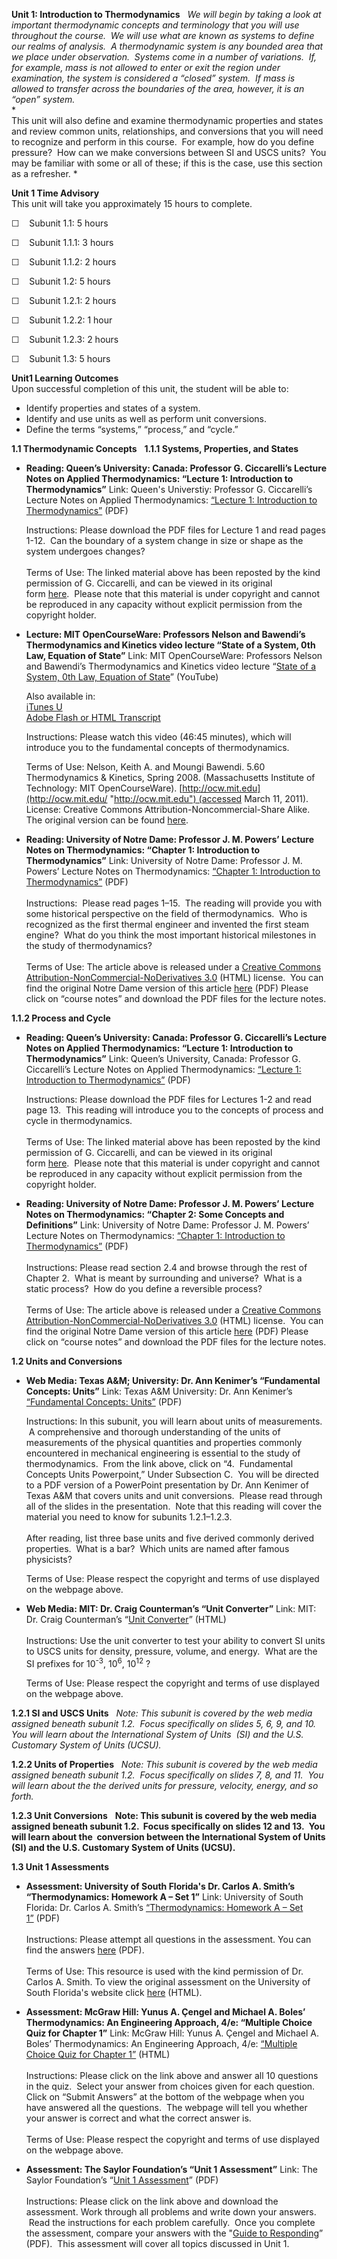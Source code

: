 **Unit 1: Introduction to Thermodynamics** <span id="1"></span> 
*We will begin by taking a look at important thermodynamic concepts and
terminology that you will use throughout the course.  We will use what
are known as systems to define our realms of analysis.  A thermodynamic
system is any bounded area that we place under observation.  Systems
come in a number of variations.  If, for example, mass is not allowed to
enter or exit the region under examination, the system is considered a
“closed” system.  If mass is allowed to transfer across the boundaries
of the area, however, it is an “open” system.*  
 *             
 This unit will also define and examine thermodynamic properties and
states and review common units, relationships, and conversions that you
will need to recognize and perform in this course.  For example, how do
you define pressure?  How can we make conversions between SI and USCS
units?  You may be familiar with some or all of these; if this is the
case, use this section as a refresher. *

**Unit 1 Time Advisory**  
This unit will take you approximately 15 hours to complete.

☐    Subunit 1.1: 5 hours

☐    Subunit 1.1.1: 3 hours  
  
 ☐    Subunit 1.1.2: 2 hours

☐    Subunit 1.2: 5 hours

☐    Subunit 1.2.1: 2 hours  
  
 ☐    Subunit 1.2.2: 1 hour  
  
 ☐    Subunit 1.2.3: 2 hours

☐    Subunit 1.3: 5 hours

**Unit1 Learning Outcomes**  
Upon successful completion of this unit, the student will be able to:  
-   Identify properties and states of a system.
-   Identify and use units as well as perform unit conversions.
-   Define the terms “systems,” “process,” and “cycle.”

**1.1 Thermodynamic Concepts** <span id="1.1"></span> 
**1.1.1 Systems, Properties, and States** <span id="1.1.1"></span> 
-   **Reading: Queen’s University: Canada: Professor G. Ciccarelli’s
    Lecture Notes on Applied Thermodynamics: “Lecture 1: Introduction to
    Thermodynamics”**
    Link: Queen's Universtiy: Professor G. Ciccarelli’s Lecture Notes on
    Applied Thermodynamics: [“Lecture 1: Introduction to
    Thermodynamics”](http://www.saylor.org/site/wp-content/uploads/2013/01/ME103-1.1.1_Ciccarcelli_Introduction-to-Thermodynamics.pdf)
    (PDF)  
      
     Instructions: Please download the PDF files for Lecture 1 and read
    pages 1-12.  Can the boundary of a system change in size or shape as
    the system undergoes changes?  
        
     Terms of Use: The linked material above has been reposted by the
    kind permission of G. Ciccarelli, and can be viewed in its original
    form [here](http://me.queensu.ca/Courses/230/LectureNotes.html).  Please
    note that this material is under copyright and cannot be reproduced
    in any capacity without explicit permission from the copyright
    holder. 

-   **Lecture: MIT OpenCourseWare: Professors Nelson and Bawendi’s
    Thermodynamics and Kinetics video lecture “State of a System, 0th
    Law, Equation of State”**
    Link: MIT OpenCourseWare: Professors Nelson and Bawendi’s
    Thermodynamics and Kinetics video lecture “[State of a System, 0th
    Law, Equation of State](http://www.youtube.com/watch?v=ZuU5yBIde_s)”
    (YouTube)  
      
     Also available in:  
     [iTunes
    U](http://deimos3.apple.com/WebObjects/Core.woa/Browse/mit.edu.1824849798.01824849803.1826441835?i=1362206377)  
     [Adobe Flash or HTML
    Transcript](http://ocw.mit.edu/courses/chemistry/5-60-thermodynamics-kinetics-spring-2008/video-lectures/lecture-1-state-of-a-system-0th-law-equation-of-state/)  
      
     Instructions: Please watch this video (46:45 minutes), which will
    introduce you to the fundamental concepts of thermodynamics.  
      
     Terms of Use: Nelson, Keith A. and Moungi Bawendi. 5.60
    Thermodynamics & Kinetics, Spring 2008. (Massachusetts Institute of
    Technology: MIT
    OpenCourseWare). [http://ocw.mit.edu](http://ocw.mit.edu/ "http://ocw.mit.edu") (accessed
    March 11, 2011). License: Creative Commons
    Attribution-Noncommercial-Share Alike. The original version can be
    found [here](http://ocw.mit.edu/courses/chemistry/5-60-thermodynamics-kinetics-spring-2008/video-lectures/lecture-1-state-of-a-system-0th-law-equation-of-state/).
      

-   **Reading: University of Notre Dame: Professor J. M. Powers’ Lecture
    Notes on Thermodynamics: “Chapter 1: Introduction to
    Thermodynamics”**
    Link: University of Notre Dame: Professor J. M. Powers’ Lecture
    Notes on Thermodynamics: [“Chapter 1: Introduction to
    Thermodynamics”](http://www.saylor.org/site/wp-content/uploads/2013/01/ME103_Powers-Lecture-on-Thermodynamics.pdf) (PDF)  
        
     Instructions:  Please read pages 1–15.  The reading will provide
    you with some historical perspective on the field of thermodynamics.
     Who is recognized as the first thermal engineer and invented the
    first steam engine?  What do you think the most important historical
    milestones in the study of thermodynamics?  
        
     Terms of Use: The article above is released under a [Creative
    Commons Attribution-NonCommercial-NoDerivatives
    3.0](http://creativecommons.org/licenses/by-nc-nd/3.0/) (HTML)
    license.  You can find the original Notre Dame version of this
    article [here](http://www3.nd.edu/~powers/ame.20231/) (PDF) Please
    click on “course notes” and download the PDF files for the lecture
    notes.

**1.1.2 Process and Cycle** <span id="1.1.2"></span> 
-   **Reading: Queen’s University: Canada: Professor G. Ciccarelli’s
    Lecture Notes on Applied Thermodynamics: “Lecture 1: Introduction to
    Thermodynamics”**
    Link: Queen’s University, Canada: Professor G. Ciccarelli’s Lecture
    Notes on Applied Thermodynamics: [“Lecture 1: Introduction to
    Thermodynamics”](http://www.saylor.org/site/wp-content/uploads/2013/01/ME103-1.1.1_Ciccarcelli_Introduction-to-Thermodynamics.pdf)
    (PDF)  
      
     Instructions: Please download the PDF files for Lectures 1-2 and
    read page 13.  This reading will introduce you to the concepts of
    process and cycle in thermodynamics.  
        
     Terms of Use: The linked material above has been reposted by the
    kind permission of G. Ciccarelli, and can be viewed in its original
    form [here](http://me.queensu.ca/Courses/230/LectureNotes.html).  Please
    note that this material is under copyright and cannot be reproduced
    in any capacity without explicit permission from the copyright
    holder. 

-   **Reading: University of Notre Dame: Professor J. M. Powers’ Lecture
    Notes on Thermodynamics: “Chapter 2: Some Concepts and
    Definitions”**
    Link: University of Notre Dame: Professor J. M. Powers’ Lecture
    Notes on Thermodynamics: [“Chapter 1: Introduction to
    Thermodynamics”](http://www.saylor.org/site/wp-content/uploads/2013/01/ME103_Powers-Lecture-on-Thermodynamics.pdf) (PDF)  
        
     Instructions: Please read section 2.4 and browse through the rest
    of Chapter 2.  What is meant by surrounding and universe?  What is a
    static process?  How do you define a reversible process?  
        
     Terms of Use: The article above is released under a [Creative
    Commons Attribution-NonCommercial-NoDerivatives
    3.0](http://creativecommons.org/licenses/by-nc-nd/3.0/) (HTML)
    license.  You can find the original Notre Dame version of this
    article [here](http://www3.nd.edu/~powers/ame.20231/) (PDF) Please
    click on “course notes” and download the PDF files for the lecture
    notes.

**1.2 Units and Conversions** <span id="1.2"></span> 
-   **Web Media: Texas A&M; University: Dr. Ann Kenimer’s “Fundamental
    Concepts: Units”**
    Link: Texas A&M University: Dr. Ann Kenimer’s [“Fundamental
    Concepts:
    Units”](http://www.onsiteconsortium.org/univ_curric.html#u1) (PDF)  
      
     Instructions: In this subunit, you will learn about units of
    measurements.  A comprehensive and thorough understanding of the
    units of measurements of the physical quantities and properties
    commonly encountered in mechanical engineering is essential to the
    study of thermodynamics.  From the link above, click on “4.
     Fundamental Concepts Units Powerpoint,” Under Subsection C.  You
    will be directed to a PDF version of a PowerPoint presentation by
    Dr. Ann Kenimer of Texas A&M that covers units and unit
    conversions.  Please read through all of the slides in the
    presentation.  Note that this reading will cover the material you
    need to know for subunits 1.2.1–1.2.3.  
        
     After reading, list three base units and five derived commonly
    derived properties.  What is a bar?  Which units are named after
    famous physicists?  
      
     Terms of Use: Please respect the copyright and terms of use
    displayed on the webpage above.

-   **Web Media: MIT: Dr. Craig Counterman’s “Unit Converter”**
    Link: MIT: Dr. Craig Counterman’s “[Unit
    Converter](http://web.mit.edu/course/3/3.091_dev/javaexamples/Hello/unit-convert.html)”
    (HTML)  
        
     Instructions: Use the unit converter to test your ability to
    convert SI units to USCS units for density, pressure, volume, and
    energy.  What are the SI prefixes for 10<sup>-3</sup>,
    10<sup>6</sup>, 10<sup>12</sup> ?  
      
     Terms of Use: Please respect the copyright and terms of use
    displayed on the webpage above.

**1.2.1 SI and USCS Units** <span id="1.2.1"></span> 
*Note: This subunit is covered by the web media assigned beneath subunit
1.2.  Focus specifically on slides 5, 6, 9, and 10.  You will learn
about the International System of Units  (SI) and the U.S. Customary
System of Units (UCSU).*

**1.2.2 Units of Properties** <span id="1.2.2"></span> 
**Note: This subunit is covered by the web media assigned beneath
subunit 1.2.  Focus specifically on slides 7, 8, and 11.  You will learn
about the* *the derived units for pressure, velocity, energy, and so
forth.**

**1.2.3 Unit Conversions** <span id="1.2.3"></span> 
**Note: This subunit is covered by the web media assigned beneath
subunit 1.2.  Focus specifically on slides 12 and 13.  You will learn
about the  conversion between the International System of Units (SI) and
the U.S. Customary System of Units (UCSU).**

**1.3 Unit 1 Assessments** <span id="1.3"></span> 
-   **Assessment: University of South Florida's Dr. Carlos A. Smith’s
    “Thermodynamics: Homework A – Set 1”**
    Link: University of South Florida: Dr. Carlos A. Smith’s
    [“Thermodynamics: Homework A – Set
    1”](http://www.saylor.org/site/wp-content/uploads/2013/01/ME103-Assesment1.pdf) (PDF)  
        
     Instructions: Please attempt all questions in the assessment. You
    can find the answers
    [here](http://www.saylor.org/site/wp-content/uploads/2013/01/ME103-Assesment1Answers.pdf)
    (PDF).  
        
     Terms of Use: This resource is used with the kind permission of Dr.
    Carlos A. Smith. To view the original assessment on the University
    of South Florida's website click
    [here](http://thermodynamics.eng.usf.edu/indexA.html) (HTML).

-   **Assessment: McGraw Hill: Yunus A. Çengel and Michael A. Boles’
    Thermodynamics: An Engineering Approach, 4/e: “Multiple Choice Quiz
    for Chapter 1”**
    Link: McGraw Hill: Yunus A. Çengel and Michael A. Boles’
    Thermodynamics: An Engineering Approach, 4/e: [“Multiple Choice Quiz
    for Chapter
    1”](http://highered.mcgraw-hill.com/sites/007352932x/student_view0/chapter1/multiple_choice_quiz.html)
    (HTML)  
        
     Instructions: Please click on the link above and answer all 10
    questions in the quiz.  Select your answer from choices given for
    each question.  Click on “Submit Answers” at the bottom of the
    webpage when you have answered all the questions.  The webpage will
    tell you whether your answer is correct and what the correct answer
    is.  
        
     Terms of Use: Please respect the copyright and terms of use
    displayed on the webpage above.

-   **Assessment: The Saylor Foundation’s “Unit 1 Assessment”**
    Link: The Saylor Foundation’s “[Unit 1
    Assessment](http://www.saylor.org/site/wp-content/uploads/2012/08/ME103-OC-Assessment-1-FINAL.pdf)”
    (PDF)  
        
     Instructions: Please click on the link above and download the
    assessment. Work through all problems and write down your answers.
     Read the instructions for each problem carefully.  Once you
    complete the assessment, compare your answers with the "[Guide to
    Responding](http://www.saylor.org/site/wp-content/uploads/2012/08/ME103-OC-Assessment-1-GTR-FINAL.pdf)”
    (PDF).  This assessment will cover all topics discussed in Unit 1.



